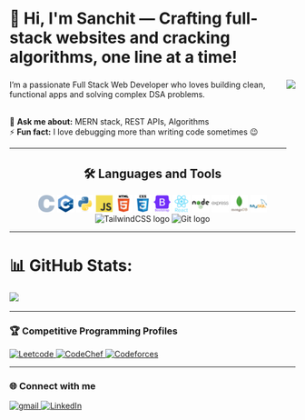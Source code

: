<h1 align="left">👋 Hi, I'm Sanchit — Crafting full-stack websites and cracking algorithms, one line at a time!</h1>

###
<img align="right" height="150" src="https://user-images.githubusercontent.com/74038190/212749171-b84692a8-2b04-4e3b-93ca-ac14705da224.gif" />

###
<p align="left">
I’m a passionate Full Stack Web Developer who loves building clean, functional apps and solving complex DSA problems.<br><br>

💬 <b>Ask me about:</b> MERN stack, REST APIs, Algorithms<br>
⚡ <b>Fun fact:</b> I love debugging more than writing code sometimes 😉
</p>

---

<h2 align="center">🛠️ Languages and Tools</h2>
<div align="center">
  <img src="https://raw.githubusercontent.com/devicons/devicon/master/icons/c/c-original.svg" height="30" alt="C logo" />
  <img src="https://raw.githubusercontent.com/devicons/devicon/master/icons/cplusplus/cplusplus-original.svg" height="30" alt="C++ logo" />
  <img src="https://raw.githubusercontent.com/devicons/devicon/master/icons/python/python-original.svg" height="30" alt="Python logo" />
  <img src="https://raw.githubusercontent.com/devicons/devicon/master/icons/javascript/javascript-original.svg" height="30" alt="JavaScript logo" />
  <img src="https://raw.githubusercontent.com/devicons/devicon/master/icons/html5/html5-original-wordmark.svg" height="30" alt="HTML5 logo" />
  <img src="https://raw.githubusercontent.com/devicons/devicon/master/icons/css3/css3-original-wordmark.svg" height="30" alt="CSS3 logo" />
  <img src="https://raw.githubusercontent.com/devicons/devicon/master/icons/bootstrap/bootstrap-plain-wordmark.svg" height="30" alt="Bootstrap logo" />
  <img src="https://raw.githubusercontent.com/devicons/devicon/master/icons/react/react-original-wordmark.svg" height="30" alt="React logo" />
  <img src="https://raw.githubusercontent.com/devicons/devicon/master/icons/nodejs/nodejs-original-wordmark.svg" height="30" alt="Node.js logo" />
  <img src="https://raw.githubusercontent.com/devicons/devicon/master/icons/express/express-original-wordmark.svg" height="30" alt="Express.js logo" />
  <img src="https://raw.githubusercontent.com/devicons/devicon/master/icons/mongodb/mongodb-original-wordmark.svg" height="30" alt="MongoDB logo" />
  <img src="https://raw.githubusercontent.com/devicons/devicon/master/icons/mysql/mysql-original-wordmark.svg" height="30" alt="MySQL logo" />
  <img src="https://www.vectorlogo.zone/logos/tailwindcss/tailwindcss-icon.svg" height="30" alt="TailwindCSS logo" />
  <img src="https://www.vectorlogo.zone/logos/git-scm/git-scm-icon.svg" height="30" alt="Git logo" />
</div>

---

# 📊 GitHub Stats:

![](https://github-readme-stats.vercel.app/api/top-langs/?username=sanchitjadhav19&theme=dark&hide_border=false&include_all_commits=true&count_private=true&layout=compact)

---

### 🏆 Competitive Programming Profiles
<p align="left">
  <a href="https://www.leetcode.com/sanchitsj45" target="blank">
    <img src="https://raw.githubusercontent.com/rahuldkjain/github-profile-readme-generator/master/src/images/icons/Social/leet-code.svg" alt="Leetcode" height="30" width="40" />
  </a>
  <a href="https://www.codechef.com/users/sanchitsj45" target="blank">
    <img src="https://cdn.jsdelivr.net/npm/simple-icons@3.1.0/icons/codechef.svg" alt="CodeChef" height="30" width="40" />
  </a>
  <a href="https://codeforces.com/profile/sanchitsj" target="blank">
    <img src="https://raw.githubusercontent.com/rahuldkjain/github-profile-readme-generator/master/src/images/icons/Social/codeforces.svg" alt="Codeforces" height="30" width="40" />
  </a>
</p>

---

### 🌐 Connect with me
<p align="left">
  <a href="mailto:sanchitsj45@gmail.com" target="blank">
    <img src="https://cdn.jsdelivr.net/npm/simple-icons@v3/icons/gmail.svg" alt="gmail" height="30" width="40" />
  </a>
  <a href="https://linkedin.com/in/sanchit-jadhav-1331312b6" target="blank">
    <img src="https://raw.githubusercontent.com/rahuldkjain/github-profile-readme-generator/master/src/images/icons/Social/linked-in-alt.svg" alt="LinkedIn" height="30" width="40" />
  </a>
</p>
